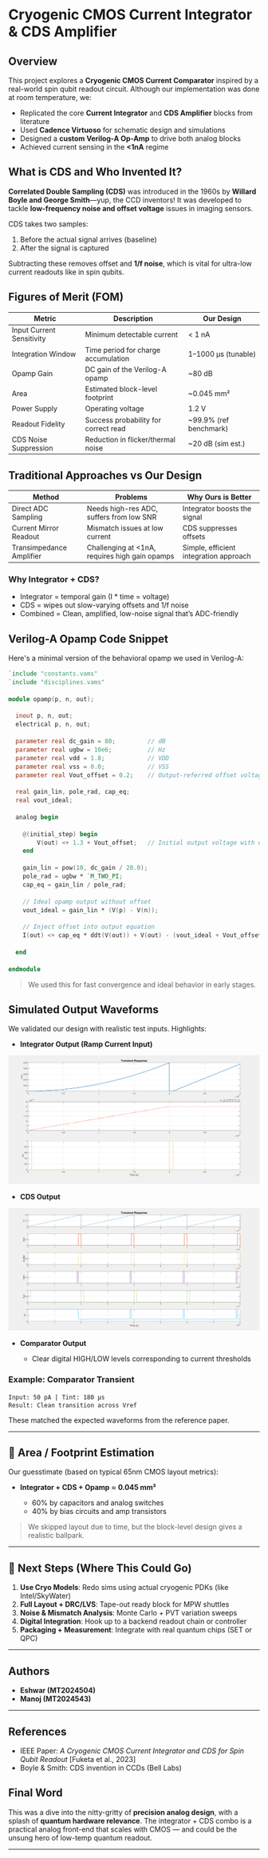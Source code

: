 # Cryogenic CMOS Current Integrator & CDS Amplifier


## Overview

This project explores a **Cryogenic CMOS Current Comparator** inspired by a real-world spin qubit readout circuit. Although our implementation was done at room temperature, we:

* Replicated the core **Current Integrator** and **CDS Amplifier** blocks from literature
* Used **Cadence Virtuoso** for schematic design and simulations
* Designed a **custom Verilog-A Op-Amp** to drive both analog blocks
* Achieved current sensing in the **<1nA** regime

## What is CDS and Who Invented It?

**Correlated Double Sampling (CDS)** was introduced in the 1960s by **Willard Boyle and George Smith**—yup, the CCD inventors! It was developed to tackle **low-frequency noise and offset voltage** issues in imaging sensors.

CDS takes two samples:

1. Before the actual signal arrives (baseline)
2. After the signal is captured

Subtracting these removes offset and **1/f noise**, which is vital for ultra-low current readouts like in spin qubits.

## Figures of Merit (FOM)

| **Metric**                | **Description**                      | **Our Design**          |
| ------------------------- | ------------------------------------ | ----------------------- |
| Input Current Sensitivity | Minimum detectable current           | < 1 nA                  |
| Integration Window        | Time period for charge accumulation  | 1–1000 μs (tunable)     |
| Opamp Gain                | DC gain of the Verilog-A opamp       | \~80 dB                 |
| Area                      | Estimated block-level footprint      | \~0.045 mm²             |
| Power Supply              | Operating voltage                    | 1.2 V                   |
| Readout Fidelity          | Success probability for correct read | \~99.9% (ref benchmark) |
| CDS Noise Suppression     | Reduction in flicker/thermal noise   | \~20 dB (sim est.)      |


## Traditional Approaches vs Our Design

| **Method**               | **Problems**                                   | **Why Ours is Better**                 |
| ------------------------ | ---------------------------------------------- | -------------------------------------- |
| Direct ADC Sampling      | Needs high-res ADC, suffers from low SNR       | Integrator boosts the signal           |
| Current Mirror Readout   | Mismatch issues at low current                 | CDS suppresses offsets                 |
| Transimpedance Amplifier | Challenging at <1nA, requires high gain opamps | Simple, efficient integration approach |

### Why Integrator + CDS?

* Integrator = temporal gain (I \* time = voltage)
* CDS = wipes out slow-varying offsets and 1/f noise
* Combined = Clean, amplified, low-noise signal that’s ADC-friendly

## Verilog-A Opamp Code Snippet

Here's a minimal version of the behavioral opamp we used in Verilog-A:

```verilog
`include "constants.vams"
`include "disciplines.vams"

module opamp(p, n, out);

  inout p, n, out;
  electrical p, n, out;

  parameter real dc_gain = 80;         // dB
  parameter real ugbw = 10e6;          // Hz
  parameter real vdd = 1.8;            // VDD
  parameter real vss = 0.0;            // VSS
  parameter real Vout_offset = 0.2;    // Output-referred offset voltage (default 0V)

  real gain_lin, pole_rad, cap_eq;
  real vout_ideal;

  analog begin

    @(initial_step) begin
        V(out) <+ 1.3 + Vout_offset;   // Initial output voltage with offset
    end

    gain_lin = pow(10, dc_gain / 20.0);
    pole_rad = ugbw * `M_TWO_PI;
    cap_eq = gain_lin / pole_rad;

    // Ideal opamp output without offset
    vout_ideal = gain_lin * (V(p) - V(n));

    // Inject offset into output equation
    I(out) <+ cap_eq * ddt(V(out)) + V(out) - (vout_ideal + Vout_offset);

  end

endmodule
```

> We used this for fast convergence and ideal behavior in early stages.


## Simulated Output Waveforms

We validated our design with realistic test inputs. Highlights:

* **Integrator Output (Ramp Current Input)**

![Clear linear ramp response, slope proportional to input current](https://github.com/EshwarAllampally/Cryogenic-CMOS-Current-Sensor/blob/main/Assets/media/1_integrator_ramp_out.png)

* **CDS Output**

![Offset and low-frequency noise significantly suppressed](https://github.com/EshwarAllampally/Cryogenic-CMOS-Current-Sensor/blob/main/Assets/media/2_CDS_Amp_out_1.png)

* **Comparator Output**

  * Clear digital HIGH/LOW levels corresponding to current thresholds

### Example: Comparator Transient

```text
Input: 50 pA | Tint: 180 µs
Result: Clean transition across Vref
```

These matched the expected waveforms from the reference paper.

---

## 📐 Area / Footprint Estimation

Our guesstimate (based on typical 65nm CMOS layout metrics):

* **Integrator + CDS + Opamp** ≈ **0.045 mm²**

  * 60% by capacitors and analog switches
  * 40% by bias circuits and amp transistors

> We skipped layout due to time, but the block-level design gives a realistic ballpark.

---

## 🔭 Next Steps (Where This Could Go)

1. **Use Cryo Models**: Redo sims using actual cryogenic PDKs (like Intel/SkyWater)
2. **Full Layout + DRC/LVS**: Tape-out ready block for MPW shuttles
3. **Noise & Mismatch Analysis**: Monte Carlo + PVT variation sweeps
4. **Digital Integration**: Hook up to a backend readout chain or controller
5. **Packaging + Measurement**: Integrate with real quantum chips (SET or QPC)

---

## Authors

* **Eshwar (MT2024504)** 
* **Manoj (MT2024543)**

---

## References

* IEEE Paper: *A Cryogenic CMOS Current Integrator and CDS for Spin Qubit Readout* \[Fuketa et al., 2023]
* Boyle & Smith: CDS invention in CCDs (Bell Labs)

## Final Word

This was a dive into the nitty-gritty of **precision analog design**, with a splash of **quantum hardware relevance**. The integrator + CDS combo is a practical analog front-end that scales with CMOS — and could be the unsung hero of low-temp quantum readout.

---
